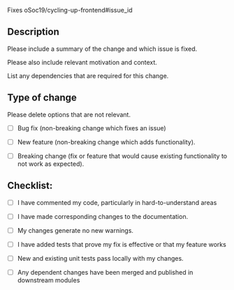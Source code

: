 Fixes oSoc19/cycling-up-frontend#issue_id

## Description

Please include a summary of the change and which issue is fixed. 

Please also include relevant motivation and context. 

List any dependencies that are required for this change.

## Type of change

Please delete options that are not relevant.

- [ ] Bug fix (non-breaking change which fixes an issue)
- [ ] New feature (non-breaking change which adds functionality).
- [ ] Breaking change (fix or feature that would cause existing functionality to not work as expected).


## Checklist:
- [ ] I have commented my code, particularly in hard-to-understand areas
- [ ] I have made corresponding changes to the documentation.
- [ ] My changes generate no new warnings.
- [ ] I have added tests that prove my fix is effective or that my feature works
- [ ] New and existing unit tests pass locally with my changes.
- [ ] Any dependent changes have been merged and published in downstream modules

